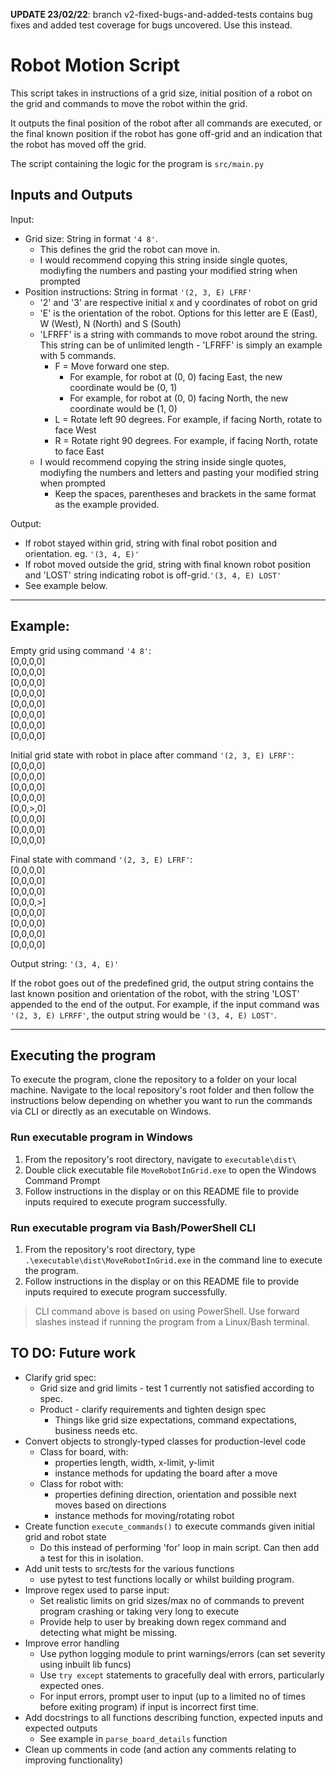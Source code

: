 **UPDATE 23/02/22**: branch v2-fixed-bugs-and-added-tests contains bug fixes and added test coverage for bugs uncovered. Use this instead.

# Robot Motion Script

This script takes in instructions of a grid size, initial position of a robot on the grid and commands to move the robot within the grid. 

It outputs the final position of the robot after all commands are executed, or the final known position if the robot has gone off-grid and an indication that the robot has moved off the grid. 

The script containing the logic for the program is  `src/main.py` 

## Inputs and Outputs

Input:
- Grid size: String in format `'4 8'`. 
    - This defines the grid the robot can move in. 
    - I would recommend copying this string inside single quotes, modiyfing the numbers and pasting your modified string when prompted
- Position instructions: String in format `'(2, 3, E) LFRF'`
    - '2' and '3' are respective initial x and y coordinates of robot on grid
    - 'E' is the orientation of the robot. Options for this letter are E (East), W (West), N (North) and S (South)
    - 'LFRFF' is a string with commands to move robot around the string. This string can be of unlimited length - 'LFRFF' is simply an example with 5 commands.
        - F = Move forward one step. 
            - For example, for robot at (0, 0) facing East, the new coordinate would be (0, 1)
            - For example, for robot at (0, 0) facing North, the new coordinate would be (1, 0)
        - L = Rotate left 90 degrees. For example, if facing North, rotate to face West
        - R = Rotate right 90 degrees. For example, if facing North, rotate to face East
    - I would recommend copying the string inside single quotes, modiyfing the numbers and letters and pasting your modified string when prompted
        - Keep the spaces, parentheses and brackets in the same format as the example provided.

Output: 
- If robot stayed within grid, string with final robot position and orientation. eg. `'(3, 4, E)'`
- If robot moved outside the grid, string with final known robot position and 'LOST' string indicating robot is off-grid.`'(3, 4, E) LOST'`
- See example below.
____________________________________________

## Example:

Empty grid using command `'4 8'`: <br>
[0,0,0,0] <br>
[0,0,0,0] <br>
[0,0,0,0] <br>
[0,0,0,0] <br>
[0,0,0,0] <br>
[0,0,0,0] <br>
[0,0,0,0] <br>
[0,0,0,0] <br>

Initial grid state with robot in place after command `'(2, 3, E) LFRF'`: <br>
[0,0,0,0] <br>
[0,0,0,0] <br>
[0,0,0,0] <br>
[0,0,0,0] <br>
[0,0,>,0] <br>
[0,0,0,0] <br>
[0,0,0,0] <br>
[0,0,0,0] <br>

Final state with command `'(2, 3, E) LFRF'`: <br>
[0,0,0,0] <br>
[0,0,0,0] <br>
[0,0,0,0] <br>
[0,0,0,>] <br>
[0,0,0,0] <br>
[0,0,0,0] <br>
[0,0,0,0] <br>
[0,0,0,0] <br>

Output string: `'(3, 4, E)'`

If the robot goes out of the predefined grid, the output string contains the last known position and orientation of the robot, with the string 'LOST' appended to the end of the output. For example, if the input command was `'(2, 3, E) LFRFF'`, the output string would be `'(3, 4, E) LOST'`.
___________

## Executing the program

To execute the program, clone the repository to a folder on your local machine. Navigate to the local repository's root folder and then follow the instructions below depending on whether you want to run the commands via CLI or directly as an executable on Windows.

### Run executable program in Windows

1. From the repository's root directory, navigate to `executable\dist\`
2. Double click executable file `MoveRobotInGrid.exe` to open the Windows Command Prompt
3. Follow instructions in the display or on this README file to provide inputs required to execute program successfully.

### Run executable program via Bash/PowerShell CLI

1. From the repository's root directory, type `.\executable\dist\MoveRobotInGrid.exe` in the command line to execute the program.
2. Follow instructions in the display or on this README file to provide inputs required to execute program successfully.

> CLI command above is based on using PowerShell. Use forward slashes instead if running the program from a Linux/Bash terminal.

## TO DO: Future work
- Clarify grid spec:
    - Grid size and grid limits - test 1 currently not satisfied according to spec.
    - Product - clarify requirements and tighten design spec
        - Things like grid size expectations, command expectations, business needs etc.
- Convert objects to strongly-typed classes for production-level code
    - Class for board, with:
        - properties length, width, x-limit, y-limit
        - instance methods for updating the board after a move
    - Class for robot with:
        - properties defining direction, orientation and possible next moves based on directions
        - instance methods for moving/rotating robot
- Create function `execute_commands()` to execute commands given initial grid and robot state
    - Do this instead of performing 'for' loop in main script. Can then add a test for this in isolation.
- Add unit tests to src/tests for the various functions 
    - use pytest to test functions locally or whilst building program.    
- Improve regex used to parse input:
    - Set realistic limits on grid sizes/max no of commands to prevent program crashing or taking very long to execute
    - Provide help to user by breaking down regex command and detecting what might be missing.
- Improve error handling
    - Use python logging module to print warnings/errors (can set severity using inbuilt lib funcs)
    - Use `try except` statements to gracefully deal with errors, particularly expected ones.
    - For input errors, prompt user to input (up to a limited no of times before exiting program) if input is incorrect first time.
- Add docstrings to all functions describing function, expected inputs and expected outputs
    - See example in `parse_board_details` function
- Clean up comments in code (and action any comments relating to improving functionality)
